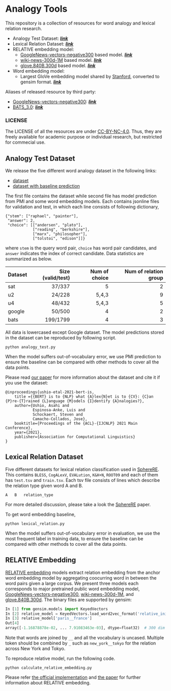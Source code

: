 # Analogy Tools 
This repository is a collection of resources for word analogy and lexical relation research.
- Analogy Test Dataset: [***link***](https://github.com/asahi417/AnalogyTools/releases/download/0.0.0/analogy_test_dataset.zip)
- Lexical Relation Dataset: [***link***](https://github.com/asahi417/AnalogyTools/releases/download/0.0.0/lexical_relation_dataset.zip)
- RELATIVE embedding model:
    - [GoogleNews-vectors-negative300](https://drive.google.com/file/d/0B7XkCwpI5KDYNlNUTTlSS21pQmM/edit) based model. [***link***](https://github.com/asahi417/AnalogyTools/releases/download/0.0.0/relative_init.w2v.bin.tar.gz)
    - [wiki-news-300d-1M](https://fasttext.cc/docs/en/english-vectors.html) based model. [***link***](https://github.com/asahi417/AnalogyTools/releases/download/0.0.0/relative_init.fasttext.bin.tar.gz)
    - [glove.840B.300d](https://nlp.stanford.edu/projects/glove/) based model. [***link***](https://github.com/asahi417/AnalogyTools/releases/download/0.0.0/relative_init.glove.bin.tar.gz)
- Word embedding model:
    - Largest GloVe embedding model shared by [Stanford](https://nlp.stanford.edu/projects/glove/), converted to gensim format. [***link***](https://drive.google.com/file/d/1DbLuxwDlTRDbhBroOVgn2_fhVUQAVIqN/view?usp=sharing)

Aliases of released resource by third party:
- [GoogleNews-vectors-negative300](https://drive.google.com/file/d/0B7XkCwpI5KDYNlNUTTlSS21pQmM/edit): [***link***](https://github.com/asahi417/AnalogyTools/releases/download/0.0.0/GoogleNews-vectors-negative300.bin.gz)
- [BATS_3.0](https://vecto.space/projects/BATS/): [***link***](https://github.com/asahi417/AnalogyTools/releases/download/0.0.0/BATS_3.0.zip)

### LICENSE 
The LICENSE of all the resources are under [CC-BY-NC-4.0](./LICENSE). Thus, they are freely available for academic purpose or individual research, but restricted for commecial use.

## Analogy Test Dataset
We release the five different word analogy dataset in the following links: 
- [dataset](https://github.com/asahi417/AnalogyTools/releases/download/0.0.0/analogy_test_dataset.zip)
- [dataset with baseline prediction](https://github.com/asahi417/AnalogyTools/releases/download/0.0.0/analogy_test_dataset_with_prediction.zip)

The first file contains the dataset while second file has model prediction from PMI and some word embedding models. Each contains jsonline files for validation and test, in which each line consists of following dictionary,
```
{"stem": ["raphael", "painter"],
 "answer": 2,
 "choice": [["andersen", "plato"],
            ["reading", "berkshire"],
            ["marx", "philosopher"],
            ["tolstoi", "edison"]]}
``` 
where `stem` is the query word pair, `choice` has word pair candidates, 
and `answer` indicates the index of correct candidate. Data statistics are summarized as below.

| Dataset | Size (valid/test) | Num of choice | Num of relation group |
|---------|---------:|--------------:|----------------------:|
| sat     | 37/337   | 5             | 2                     |
| u2      | 24/228   | 5,4,3         | 9                     |
| u4      | 48/432   | 5,4,3         | 5                     |
| google  | 50/500   | 4             | 2                     |
| bats    | 199/1799 | 4             | 3                     |

All data is lowercased except Google dataset. The model predictions stored in the dataset can be reproduced by following script.
```shell script
python analogy_test.py
```
When the model suffers out-of-vocabulary error, we use PMI prediction to ensure the baseline can
be compared with other methods to cover all the data points.   

Please read [our paper](https://arxiv.org/abs/2105.04949) for more information about the dataset and cite it if you use the dataset:
```
@inproceedings{ushio-etal-2021-bert-is,
    title ={{BERT} is to {NLP} what {A}lex{N}et is to {CV}: {C}an {P}re-{T}rained {L}anguage {M}odels {I}dentify {A}nalogies?},
    author={Ushio, Asahi and
            Espinosa-Anke, Luis and 
            Schockaert, Steven and
            Camacho-Collados, Jose},
    booktitle={Proceedings of the {ACL}-{IJCNLP} 2021 Main Conference},
    year={2021},
    publisher={Association for Computational Linguistics}
}
```

## Lexical Relation Dataset
Five different datasets for lexical relation classification used in [SphereRE](https://www.aclweb.org/anthology/P19-1169/).
This contains `BLESS`, `CogALexV`, `EVALution`, `K&H+N`, `ROOT09` and each of them has `test.tsv` and `train.tsv`.
Each tsv file consists of lines which describe the relation type given word A and B. 
```
A   B   relation_type
```
For more detailed discussion, please take a look the [SphereRE](https://www.aclweb.org/anthology/P19-1169/) paper.


To get word embedding baseline, 
```shell script
python lexical_relation.py
```
When the model suffers out-of-vocabulary error in evaluation, we use the most frequent label in training data, to ensure the baseline can
be compared with other methods to cover all the data points.   
 

## RELATIVE Embedding
[RELATIVE embedding](http://josecamachocollados.com/papers/relative_ijcai2019.pdf) models extract relation embedding from the anchor word embedding model 
by aggregating coocurring word in between the word pairs given a large corpus. We present three models each corresponds to major pretrained public word embedding model,
[GoogleNews-vectors-negative300](https://drive.google.com/file/d/0B7XkCwpI5KDYNlNUTTlSS21pQmM/edit), [wiki-news-300d-1M](https://fasttext.cc/docs/en/english-vectors.html), and [glove.840B.300d](https://nlp.stanford.edu/projects/glove/).
The binary files are supported by gensim:
```python
In [1] from gensim.models import KeyedVectors
In [2] relative_model = KeyedVectors.load_word2vec_format('relative_init.glove.bin', binary=True)
In [3] relative_model['paris__france']
Out[4] 
array([-1.16878878e-02, ... 7.91083463e-03], dtype=float32)  # 300 dim array
```
Note that words are joined by `__` and all the vocabulary is uncased. Multiple token should be combined by `_` such as 
`new_york__tokyo` for the relation across New York and Tokyo.

To reproduce relative model, run the following code.

```shell script
python calculate_relative_embedding.py
```
Please refer [the official implementation](https://github.com/pedrada88/relative) and
[the paper](http://josecamachocollados.com/papers/relative_ijcai2019.pdf) for further information about RELATIVE embedding.

